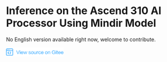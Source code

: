 # Inference on the Ascend 310 AI Processor Using Mindir Model

No English version available right now, welcome to contribute.

<a href="https://gitee.com/mindspore/docs/blob/r1.1/tutorials/inference/source_en/multi_platform_inference_ascend_310_mindir.md" target="_blank"><img src="./_static/logo_source.png"></a>
